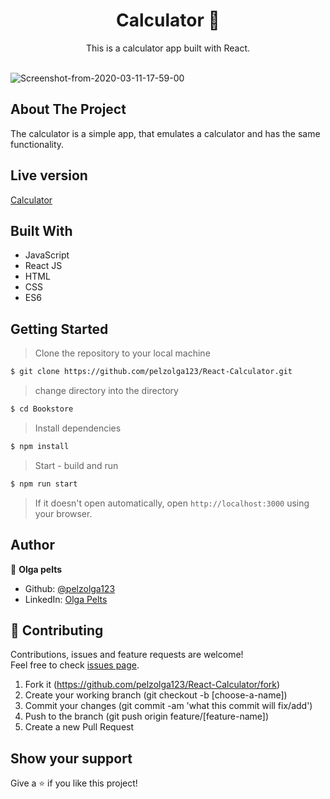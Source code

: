 
<h1 align="center">Calculator 👋</h1>

<p align="center">This is a calculator app built with React. </p><br />

<img src="https://i.ibb.co/6FrQnrm/Screenshot-from-2020-03-11-17-59-00.png" alt="Screenshot-from-2020-03-11-17-59-00" border="0">

## About The Project
The calculator is a simple app, that emulates a calculator and has the same functionality. 

## Live version
[Calculator](https://ancient-plains-28217.herokuapp.com/)

## Built With
* JavaScript
* React JS
* HTML
* CSS
* ES6

## Getting Started

> Clone the repository to your local machine

```sh
$ git clone https://github.com/pelzolga123/React-Calculator.git
```


> change directory into the directory

```sh
$ cd Bookstore
```

> Install dependencies

```sh
$ npm install
```

> Start - build and run

```sh
$ npm run start
```

> If it doesn't open automatically, open `http://localhost:3000` using your browser.


## Author

👤 **Olga pelts**
   - Github: [@pelzolga123](https://github.com/pelzolga123)
   - LinkedIn: [Olga Pelts](https://www.linkedin.com/in/olga-pelts/)


## 🤝 Contributing

Contributions, issues and feature requests are welcome!<br />Feel free to check [issues page](https://github.com/pelzolga123/React-Calculator/issues).

1. Fork it (https://github.com/pelzolga123/React-Calculator/fork)
2. Create your working branch (git checkout -b [choose-a-name])
3. Commit your changes (git commit -am 'what this commit will fix/add')
4. Push to the branch (git push origin feature/[feature-name])
5. Create a new Pull Request

## Show your support

Give a ⭐️ if you like this project!
